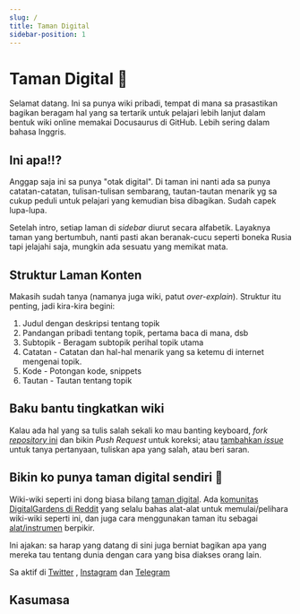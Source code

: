 ```yaml
---
slug: /
title: Taman Digital
sidebar-position: 1
---
```


# Taman Digital 🌿

Selamat datang. Ini sa punya wiki pribadi, tempat di mana sa prasastikan bagikan beragam hal yang sa tertarik untuk pelajari lebih lanjut dalam bentuk wiki online memakai Docusaurus di GitHub. Lebih sering dalam bahasa Inggris.


## Ini apa!!?
Anggap saja ini sa punya "otak digital". Di taman ini nanti ada sa punya catatan-catatan, tulisan-tulisan sembarang, tautan-tautan menarik yg sa cukup peduli untuk pelajari yang kemudian bisa dibagikan. Sudah capek lupa-lupa.

Setelah intro, setiap laman di *sidebar* diurut secara alfabetik. Layaknya taman yang bertumbuh, nanti pasti akan beranak-cucu seperti boneka Rusia tapi jelajahi saja, mungkin ada sesuatu yang memikat mata.


## Struktur Laman Konten
Makasih sudah tanya (namanya juga wiki, patut *over-explain*). Struktur itu penting, jadi kira-kira begini:

1. Judul dengan deskripsi tentang topik
2. Pandangan pribadi tentang topik, pertama baca di mana, dsb
3. Subtopik - Beragam subtopik perihal topik utama
4. Catatan - Catatan dan hal-hal menarik yang sa ketemu di internet mengenai topik. 
5. Kode - Potongan kode, snippets
6. Tautan - Tautan tentang topik


## Baku bantu tingkatkan wiki
Kalau ada hal yang sa tulis salah sekali ko mau banting keyboard, *fork* [*repository* ini](https://github.com/imyohntears/taman-digital) dan bikin *Push Request* untuk koreksi; atau [tambahkan *issue*](https://github.com) untuk tanya pertanyaan, tuliskan apa yang salah, atau beri saran. 


## Bikin ko punya taman digital sendiri 🌱
Wiki-wiki seperti ini dong biasa bilang [taman digital](https://joelhooks.com/digital-garden). Ada [komunitas DigitalGardens di Reddit](https://www.reddit.com/r/DigitalGardens/) yang selalu bahas alat-alat untuk memulai/pelihara wiki-wiki seperti ini, dan juga cara menggunakan taman itu sebagai [alat/instrumen](https://numinous.productions/ttft/) berpikir.

Ini ajakan: sa harap yang datang di sini juga berniat bagikan apa yang mereka tau tentang dunia dengan cara yang bisa diakses orang lain.

Sa aktif di [Twitter](https://twitter.com/jind0sh) , [Instagram](https://www.instagram.com/giyaibo/) dan [Telegram](https://t.me/harpokratez) 

## Kasumasa
